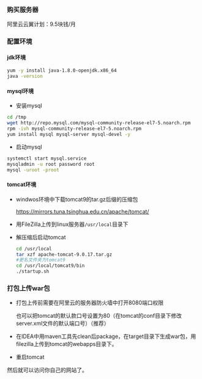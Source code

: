 
### 购买服务器

阿里云云翼计划：9.5块钱/月

### 配置环境

#### jdk环境

```sh
yum -y install java-1.8.0-openjdk.x86_64
java -version
```

#### mysql环境

* 安装mysql

```sh
cd /tmp
wget http://repo.mysql.com/mysql-community-release-el7-5.noarch.rpm  
rpm -ivh mysql-community-release-el7-5.noarch.rpm 
yum install mysql mysql-server mysql-devel -y
```

* 启动mysql

```sh
systemctl start mysql.service
mysqladmin -u root password root
mysql -uroot -proot
```

#### tomcat环境

* windwos环境中下载tomcat9的tar.gz后缀的压缩包

  https://mirrors.tuna.tsinghua.edu.cn/apache/tomcat/

* 用FileZilla上传到linux服务器`/usr/local`目录下

* 解压缩后启动tomcat

  ```sh
  cd /usr/local
  tar xzf apache-tomcat-9.0.17.tar.gz
  #更名文件夹为tomcat9
  cd /usr/local/tomcat9/bin
  ./startup.sh
  ```

### 打包上传war包

* 打包上传前需要在阿里云的服务器防火墙中打开8080端口权限

  也可以把tomcat的默认款口号设置为80（在tomcat的conf目录下修改server.xml文件的默认端口号）（推荐）

* 在IDEA中用maven工具先clean后package，在target目录下生成war包，用filezilla上传到tomcat的webapps目录下。

* 重启tomcat

然后就可以访问你自己的网站了。